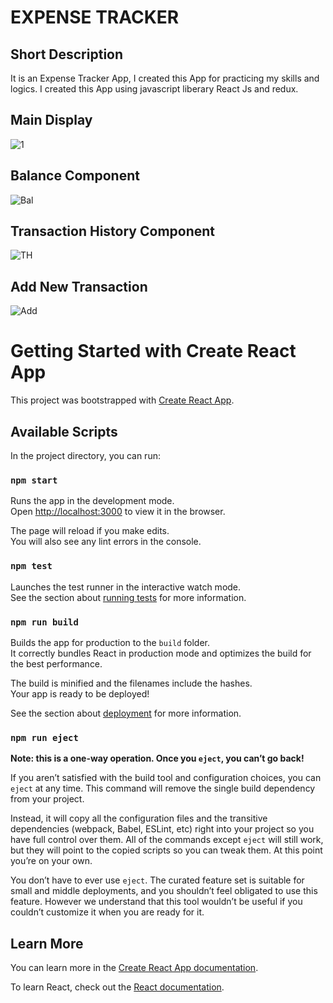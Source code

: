 # EXPENSE TRACKER
## Short Description
It is an Expense Tracker App, I created this App for practicing my skills and logics. I created this App using javascript liberary React Js and redux.
## Main Display
![1](https://user-images.githubusercontent.com/109715275/219465665-e401ec3b-9b9a-4124-aa8a-afdf50365af4.png)

## Balance Component
![Bal](https://user-images.githubusercontent.com/109715275/219465673-c5fba849-22bf-4ebd-8d22-e36830c9f427.png)

## Transaction History Component
![TH](https://user-images.githubusercontent.com/109715275/219465674-8fb97481-d276-4030-abf6-838fac2505a2.png)

## Add New Transaction
![Add](https://user-images.githubusercontent.com/109715275/219465669-b3cb5d51-3687-4d2b-b921-3bf6a6c465a8.png)




# Getting Started with Create React App

This project was bootstrapped with [Create React App](https://github.com/facebook/create-react-app).

## Available Scripts

In the project directory, you can run:

### `npm start`

Runs the app in the development mode.\
Open [http://localhost:3000](http://localhost:3000) to view it in the browser.

The page will reload if you make edits.\
You will also see any lint errors in the console.

### `npm test`

Launches the test runner in the interactive watch mode.\
See the section about [running tests](https://facebook.github.io/create-react-app/docs/running-tests) for more information.

### `npm run build`

Builds the app for production to the `build` folder.\
It correctly bundles React in production mode and optimizes the build for the best performance.

The build is minified and the filenames include the hashes.\
Your app is ready to be deployed!

See the section about [deployment](https://facebook.github.io/create-react-app/docs/deployment) for more information.

### `npm run eject`

**Note: this is a one-way operation. Once you `eject`, you can’t go back!**

If you aren’t satisfied with the build tool and configuration choices, you can `eject` at any time. This command will remove the single build dependency from your project.

Instead, it will copy all the configuration files and the transitive dependencies (webpack, Babel, ESLint, etc) right into your project so you have full control over them. All of the commands except `eject` will still work, but they will point to the copied scripts so you can tweak them. At this point you’re on your own.

You don’t have to ever use `eject`. The curated feature set is suitable for small and middle deployments, and you shouldn’t feel obligated to use this feature. However we understand that this tool wouldn’t be useful if you couldn’t customize it when you are ready for it.

## Learn More

You can learn more in the [Create React App documentation](https://facebook.github.io/create-react-app/docs/getting-started).

To learn React, check out the [React documentation](https://reactjs.org/).

